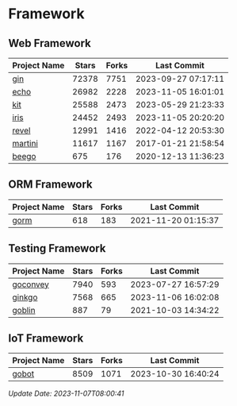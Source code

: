 # Framework

## Web Framework
| Project Name | Stars | Forks | Last Commit |
| ------------ | ----- | ----- | ----------- |
| [gin](https://github.com/gin-gonic/gin) | 72378 | 7751 | 2023-09-27 07:17:11 |
| [echo](https://github.com/labstack/echo) | 26982 | 2228 | 2023-11-05 16:01:01 |
| [kit](https://github.com/go-kit/kit) | 25588 | 2473 | 2023-05-29 21:23:33 |
| [iris](https://github.com/kataras/iris) | 24452 | 2493 | 2023-11-05 20:20:20 |
| [revel](https://github.com/revel/revel) | 12991 | 1416 | 2022-04-12 20:53:30 |
| [martini](https://github.com/go-martini/martini) | 11617 | 1167 | 2017-01-21 21:58:54 |
| [beego](https://github.com/astaxie/beego) | 675 | 176 | 2020-12-13 11:36:23 |

## ORM Framework
| Project Name | Stars | Forks | Last Commit |
| ------------ | ----- | ----- | ----------- |
| [gorm](https://github.com/jinzhu/gorm) | 618 | 183 | 2021-11-20 01:15:37 |

## Testing Framework
| Project Name | Stars | Forks | Last Commit |
| ------------ | ----- | ----- | ----------- |
| [goconvey](https://github.com/smartystreets/goconvey) | 7940 | 593 | 2023-07-27 16:57:29 |
| [ginkgo](https://github.com/onsi/ginkgo) | 7568 | 665 | 2023-11-06 16:02:08 |
| [goblin](https://github.com/franela/goblin) | 887 | 79 | 2021-10-03 14:34:22 |

## IoT Framework
| Project Name | Stars | Forks | Last Commit |
| ------------ | ----- | ----- | ----------- |
| [gobot](https://github.com/hybridgroup/gobot) | 8509 | 1071 | 2023-10-30 16:40:24 |

*Update Date: 2023-11-07T08:00:41*